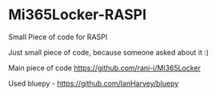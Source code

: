 # Mi365Locker-RASPI
Small Piece of code for RASPI

Just small piece of code, because someone asked about it :)

Main piece of code https://github.com/rani-i/Mi365Locker

Used bluepy - https://github.com/IanHarvey/bluepy
